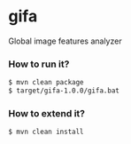 # gifa
Global image features analyzer

### How to run it?
```sh
$ mvn clean package
$ target/gifa-1.0.0/gifa.bat
```

### How to extend it?
```sh
$ mvn clean install
```